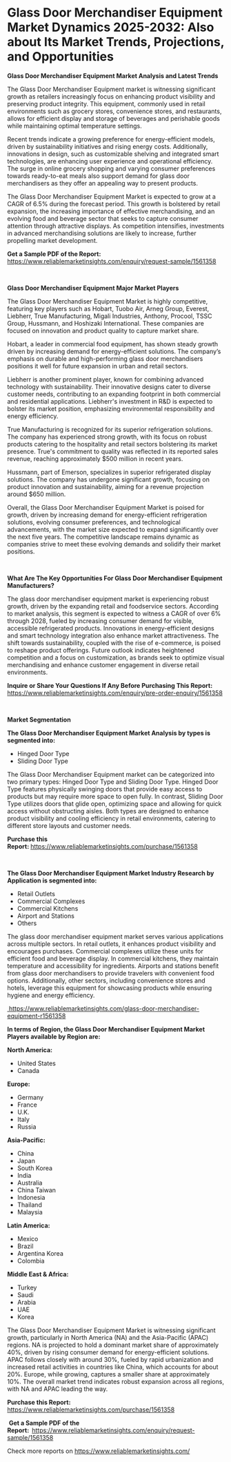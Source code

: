 <p><h1>Glass Door Merchandiser Equipment Market Dynamics 2025-2032: Also about Its Market Trends, Projections, and Opportunities</h1></p><p><strong>Glass Door Merchandiser Equipment Market Analysis and Latest Trends</strong></p>
<p><p>The Glass Door Merchandiser Equipment market is witnessing significant growth as retailers increasingly focus on enhancing product visibility and preserving product integrity. This equipment, commonly used in retail environments such as grocery stores, convenience stores, and restaurants, allows for efficient display and storage of beverages and perishable goods while maintaining optimal temperature settings. </p><p>Recent trends indicate a growing preference for energy-efficient models, driven by sustainability initiatives and rising energy costs. Additionally, innovations in design, such as customizable shelving and integrated smart technologies, are enhancing user experience and operational efficiency. The surge in online grocery shopping and varying consumer preferences towards ready-to-eat meals also support demand for glass door merchandisers as they offer an appealing way to present products. </p><p>The Glass Door Merchandiser Equipment Market is expected to grow at a CAGR of 6.5% during the forecast period. This growth is bolstered by retail expansion, the increasing importance of effective merchandising, and an evolving food and beverage sector that seeks to capture consumer attention through attractive displays. As competition intensifies, investments in advanced merchandising solutions are likely to increase, further propelling market development.</p></p>
<p><strong>Get a Sample PDF of the Report:&nbsp;</strong> <a href="https://www.reliablemarketinsights.com/enquiry/request-sample/1561358?utm_campaign=2888&utm_medium=2&utm_source=Github&utm_content=ia&utm_term=11042025&utm_id=glass-door-merchandiser-equipment">https://www.reliablemarketinsights.com/enquiry/request-sample/1561358</a></p>
<p>&nbsp;</p>
<p><strong>Glass Door Merchandiser Equipment Major Market Players</strong></p>
<p><p>The Glass Door Merchandiser Equipment Market is highly competitive, featuring key players such as Hobart, Tuobo Air, Arneg Group, Everest, Liebherr, True Manufacturing, Migali Industries, Anthony, Procool, TSSC Group, Hussmann, and Hoshizaki International. These companies are focused on innovation and product quality to capture market share.</p><p>Hobart, a leader in commercial food equipment, has shown steady growth driven by increasing demand for energy-efficient solutions. The company’s emphasis on durable and high-performing glass door merchandisers positions it well for future expansion in urban and retail sectors.</p><p>Liebherr is another prominent player, known for combining advanced technology with sustainability. Their innovative designs cater to diverse customer needs, contributing to an expanding footprint in both commercial and residential applications. Liebherr's investment in R&D is expected to bolster its market position, emphasizing environmental responsibility and energy efficiency.</p><p>True Manufacturing is recognized for its superior refrigeration solutions. The company has experienced strong growth, with its focus on robust products catering to the hospitality and retail sectors bolstering its market presence. True's commitment to quality was reflected in its reported sales revenue, reaching approximately $500 million in recent years.</p><p>Hussmann, part of Emerson, specializes in superior refrigerated display solutions. The company has undergone significant growth, focusing on product innovation and sustainability, aiming for a revenue projection around $650 million.</p><p>Overall, the Glass Door Merchandiser Equipment Market is poised for growth, driven by increasing demand for energy-efficient refrigeration solutions, evolving consumer preferences, and technological advancements, with the market size expected to expand significantly over the next five years. The competitive landscape remains dynamic as companies strive to meet these evolving demands and solidify their market positions.</p></p>
<p>&nbsp;</p>
<p><strong>What Are The Key Opportunities For Glass Door Merchandiser Equipment Manufacturers?</strong></p>
<p><p>The glass door merchandiser equipment market is experiencing robust growth, driven by the expanding retail and foodservice sectors. According to market analysis, this segment is expected to witness a CAGR of over 6% through 2028, fueled by increasing consumer demand for visible, accessible refrigerated products. Innovations in energy-efficient designs and smart technology integration also enhance market attractiveness. The shift towards sustainability, coupled with the rise of e-commerce, is poised to reshape product offerings. Future outlook indicates heightened competition and a focus on customization, as brands seek to optimize visual merchandising and enhance customer engagement in diverse retail environments.</p></p>
<p><strong>Inquire or Share Your Questions If Any Before Purchasing This Report:</strong> <a href="https://www.reliablemarketinsights.com/enquiry/pre-order-enquiry/1561358?utm_campaign=2888&utm_medium=2&utm_source=Github&utm_content=ia&utm_term=11042025&utm_id=glass-door-merchandiser-equipment">https://www.reliablemarketinsights.com/enquiry/pre-order-enquiry/1561358</a></p>
<p>&nbsp;</p>
<p><strong>Market Segmentation</strong></p>
<p><strong>The Glass Door Merchandiser Equipment Market Analysis by types is segmented into:</strong></p>
<p><ul><li>Hinged Door Type</li><li>Sliding Door Type</li></ul></p>
<p><p>The Glass Door Merchandiser Equipment market can be categorized into two primary types: Hinged Door Type and Sliding Door Type. Hinged Door Type features physically swinging doors that provide easy access to products but may require more space to open fully. In contrast, Sliding Door Type utilizes doors that glide open, optimizing space and allowing for quick access without obstructing aisles. Both types are designed to enhance product visibility and cooling efficiency in retail environments, catering to different store layouts and customer needs.</p></p>
<p><strong>Purchase this Report:&nbsp;</strong><a href="https://www.reliablemarketinsights.com/purchase/1561358?utm_campaign=2888&utm_medium=2&utm_source=Github&utm_content=ia&utm_term=11042025&utm_id=glass-door-merchandiser-equipment">https://www.reliablemarketinsights.com/purchase/1561358</a></p>
<p>&nbsp;</p>
<p><strong>The Glass Door Merchandiser Equipment Market Industry Research by Application is segmented into:</strong></p>
<p><ul><li>Retail Outlets</li><li>Commercial Complexes</li><li>Commercial Kitchens</li><li>Airport and Stations</li><li>Others</li></ul></p>
<p><p>The glass door merchandiser equipment market serves various applications across multiple sectors. In retail outlets, it enhances product visibility and encourages purchases. Commercial complexes utilize these units for efficient food and beverage display. In commercial kitchens, they maintain temperature and accessibility for ingredients. Airports and stations benefit from glass door merchandisers to provide travelers with convenient food options. Additionally, other sectors, including convenience stores and hotels, leverage this equipment for showcasing products while ensuring hygiene and energy efficiency.</p></p>
<p><a href="https://www.reliablemarketinsights.com/glass-door-merchandiser-equipment-r1561358?utm_campaign=2888&utm_medium=2&utm_source=Github&utm_content=ia&utm_term=11042025&utm_id=glass-door-merchandiser-equipment">&nbsp;https://www.reliablemarketinsights.com/glass-door-merchandiser-equipment-r1561358</a></p>
<p><strong>In terms of Region, the Glass Door Merchandiser Equipment Market Players available by Region are:</strong></p>
<p>
    <p> <strong> North America: </strong>
        <ul>
            <li>United States</li>
            <li>Canada</li>
        </ul>
        </p> 
    <p> <strong> Europe: </strong>
        <ul>
            <li>Germany</li>
            <li>France</li>
            <li>U.K.</li>
            <li>Italy</li>
            <li>Russia</li>
        </ul>
        </p> 
    <p> <strong> Asia-Pacific: </strong>
        <ul>
            <li>China</li>
            <li>Japan</li>
            <li>South Korea</li>
            <li>India</li>
            <li>Australia</li>
            <li>China Taiwan</li>
            <li>Indonesia</li>
            <li>Thailand</li>
            <li>Malaysia</li>
        </ul>
        </p> 
    <p> <strong> Latin America: </strong>
        <ul>
            <li>Mexico</li>
            <li>Brazil</li>
            <li>Argentina Korea</li>
            <li>Colombia</li>
        </ul>
        </p> 
    <p> <strong> Middle East & Africa: </strong>
        <ul>
            <li>Turkey</li>
            <li>Saudi</li>
            <li>Arabia</li>
            <li>UAE</li>
            <li>Korea</li>
        </ul>
    </p>
    </p>
<p><p>The Glass Door Merchandiser Equipment Market is witnessing significant growth, particularly in North America (NA) and the Asia-Pacific (APAC) regions. NA is projected to hold a dominant market share of approximately 40%, driven by rising consumer demand for energy-efficient solutions. APAC follows closely with around 30%, fueled by rapid urbanization and increased retail activities in countries like China, which accounts for about 20%. Europe, while growing, captures a smaller share at approximately 10%. The overall market trend indicates robust expansion across all regions, with NA and APAC leading the way.</p></p>
<p><strong>Purchase this Report: </strong><a href="https://www.reliablemarketinsights.com/purchase/1561358?utm_campaign=2888&utm_medium=2&utm_source=Github&utm_content=ia&utm_term=11042025&utm_id=glass-door-merchandiser-equipment">https://www.reliablemarketinsights.com/purchase/1561358</a></p>
<p>&nbsp;<strong>Get a Sample PDF of the Report:&nbsp;&nbsp;</strong><a href="https://www.reliablemarketinsights.com/enquiry/request-sample/1561358?utm_campaign=2888&utm_medium=2&utm_source=Github&utm_content=ia&utm_term=11042025&utm_id=glass-door-merchandiser-equipment">https://www.reliablemarketinsights.com/enquiry/request-sample/1561358</a></p>
<p><strong></strong></p>
<p>Check more reports on <a href="https://www.reliablemarketinsights.com/?utm_campaign=2888&utm_medium=2&utm_source=Github&utm_content=ia&utm_term=11042025&utm_id=glass-door-merchandiser-equipment">https://www.reliablemarketinsights.com/</a></p>